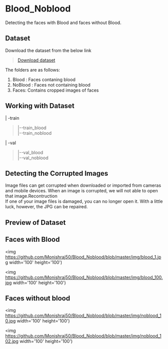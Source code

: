 # Blood_Noblood
Detecting the faces with Blood and faces without Blood.
## Dataset
Download the dataset from the below link

>[Download dataset](https://drive.google.com/file/d/1tcdLZymFiw36lzu95zgCAQzudi0Wxma5/view?usp=sharing)

The folders are as follows: <br/>
1. Blood : Faces contaning blood <br/>
2. NoBlood : Faces not containing blood <br/>
3. Faces: Contains cropped images of faces <br/>
## Working with Dataset

 | -train <br/>
 > |--train_blood <br/>
 > |--train_noblood <br/>
 
 | -val <br/>
 > |--val_blood <br/>
 > |--val_noblood <br/>
 
## Detecting the Corrupted Images
Image files can get corrupted when downloaded or imported from cameras and mobile devices. When an image is corrupted, we will not able to open that image.Recontruction <br/>
If one of your image files is damaged, you can no longer open it. With a little luck, however, the JPG can be repaired.

## Preview of Dataset
## Faces with Blood
<img https://github.com/Monishraj50/Blood_Noblood/blob/master/img/blood_1.jpg width='100' height='100') 

<img https://github.com/Monishraj50/Blood_Noblood/blob/master/img/blood_100.jpg width='100' height='100') 
## Faces without blood
<img https://github.com/Monishraj50/Blood_Noblood/blob/master/img/noblood_10.jpg width='100' height='100') 

<img https://github.com/Monishraj50/Blood_Noblood/blob/master/img/noblood_102.jpg width='100' height='100') 







